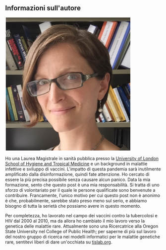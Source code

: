 ## Informazioni sull'autore

![Primo piano di Julie McMurry](images/en/Julie-McMurry.png)

Ho una Laurea Magistrale in sanità pubblica presso la [University of London School of Hygiene and Tropical Medicine](http://lshtm.ac.uk/) e un background in malattie infettive e sviluppo di vaccini. L'impatto di questa pandemia sarà inutilmente amplificato dalla disinformazione, quindi fate attenzione. Ho cercato di essere la più precisa possibile senza causare alcun panico. Data la mia formazione, sento che questo post è una mia responsabilità. Si tratta di uno sforzo di volontariato per il quale le persone qualificate sono benvenute a contribuire. Francamente, l'unico motivo per cui questo post non è anonimo è che, probabilmente, sarebbe stato preso meno sul serio, e abbiamo bisogno di tutta la serietà che possiamo avere in questo momento.

Per completezza, ho lavorato nel campo dei vaccini contro la tubercolosi e HIV dal 2000 al 2010, ma da allora ho cambiato il mio lavoro verso la genetica delle malattie rare. Attualmente sono una Ricercatrice alla Oregon State University nel College of Public Health; per saperne di più sul lavoro del nostro gruppo di ricerca nei modelli informatici per le malattie genetiche rare, sentitevi liberi di dare un'occhiata su [tislab.org](http://tislab.org/).
